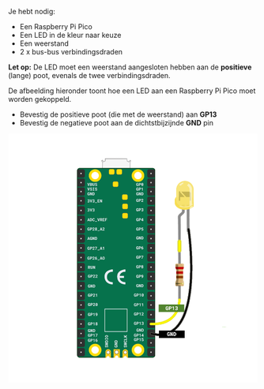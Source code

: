 Je hebt nodig:

+ Een Raspberry Pi Pico
+ Een LED in de kleur naar keuze
+ Een weerstand
+ 2 x bus-bus verbindingsdraden

**Let op:** De LED moet een weerstand aangesloten hebben aan de **positieve** (lange) poot, evenals de twee verbindingsdraden.

De afbeelding hieronder toont hoe een LED aan een Raspberry Pi Pico moet worden gekoppeld.

+ Bevestig de positieve poot (die met de weerstand) aan **GP13**
+ Bevestig de negatieve poot aan de dichtstbijzijnde **GND** pin

![Een bedradingsschema voor een Raspberry Pi Pico en een LED.](images/pico_led_13_bb.png)